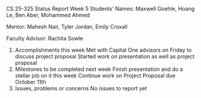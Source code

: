 CS 25-325 Status Report Week 5
Students' Names: Maxwell Goehle, Hoang Le, Ben Aber, Mohammed Ahmed

Mentor: Mahesh Nair, Tyler Jordan, Emily Croxall

Faculty Advisor: Rachita Sowle

1) Accomplishments this week
Met with Capital One advisors on Friday to discuss project proposal
Started work on presentation as well as project proposal
3) Milestones to be completed next week
Finish presentation and do a stellar job on it this week
Continue work on Project Proposal due October 11th
5) Issues, problems or concerns
No issues to report yet
